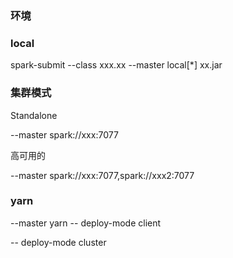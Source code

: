 ### 环境

### local

spark-submit 
--class xxx.xx
--master local[*]
xx.jar

### 集群模式
Standalone

--master spark://xxx:7077

高可用的

--master spark://xxx:7077,spark://xxx2:7077


### yarn

--master yarn
-- deploy-mode client

-- deploy-mode cluster




